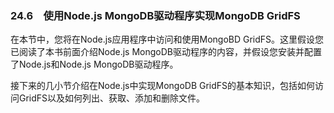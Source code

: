 ### 24.6　使用Node.js MongoDB驱动程序实现MongoDB GridFS

在本节中，您将在Node.js应用程序中访问和使用MongoBD GridFS。这里假设您已阅读了本书前面介绍Node.js MongoDB驱动程序的内容，并假设您安装并配置了Node.js和Node.js MongoDB驱动程序。

接下来的几小节介绍在Node.js中实现MongoDB GridFS的基本知识，包括如何访问GridFS以及如何列出、获取、添加和删除文件。

